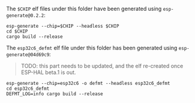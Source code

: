 The `$CHIP` elf files under this folder have been generated using `esp-generate@0.2.2`:

```
esp-generate --chip=$CHIP --headless $CHIP
cd $CHIP
cargo build --release
```

The `esp32c6_defmt` elf file under this folder has been generated using `esp-generate@04d69c9`:

> TODO: this part needs to be updated, and the elf re-created once ESP-HAL beta.1 is out.

```
esp-generate --chip=esp32c6 -o defmt --headless esp32c6_defmt
cd esp32c6_defmt
DEFMT_LOG=info cargo build --release
```
